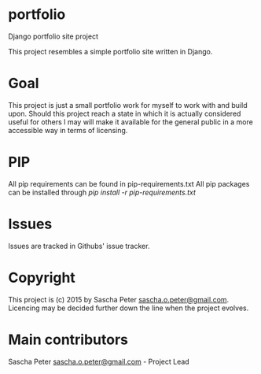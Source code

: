# portfolio
Django portfolio site project

This project resembles a simple portfolio site written in Django.

# Goal
This project is just a small portfolio work for myself to work with and build upon.
Should this project reach a state in which it is actually considered useful for others
I may will make it available for the general public in a more accessible way in terms
of licensing.

# PIP
All pip requirements can be found in pip-requirements.txt
All pip packages can be installed through *pip install -r pip-requirements.txt*

# Issues
Issues are tracked in Githubs' issue tracker.

# Copyright
This project is (c) 2015 by Sascha Peter <sascha.o.peter@gmail.com>.
Licencing may be decided further down the line when the project evolves.

# Main contributors
Sascha Peter <sascha.o.peter@gmail.com> - Project Lead
